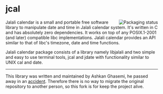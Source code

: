 jcal
====
<a href="https://repology.org/project/jcal/versions">
    <img src="https://repology.org/badge/vertical-allrepos/jcal.svg" alt="Packaging status" align="right">
</a>
Jalali calendar is a small and portable free software library to manipulate date and time in Jalali calendar system.
It's written in C and has absolutely zero dependencies. It works on top of any POSIX.1-2001 (and later) compatible
libc implementations. Jalali calendar provides an API similar to that of libc's timezone, date and time functions.

Jalali calendar package consists of a library namely libjalali and two simple and easy to use terminal tools, jcal
and jdate with functionality similar to UNIX cal and date.


---

This library was written and maintained by Ashkan Ghasemi, he passed away in an [accident](https://jadi.net/2017/10/ashkan-ghasemi/).
Therefore there is no way to migrate the original repository to another person, so this fork is for keep the project alive.
